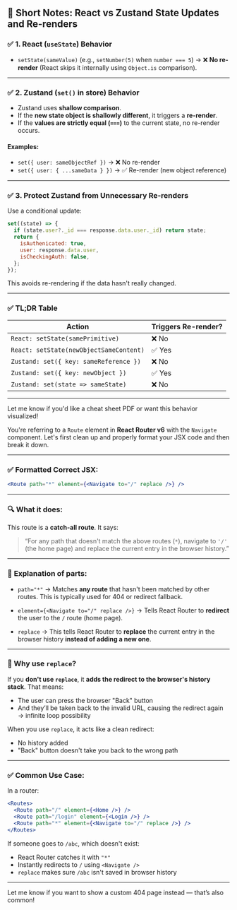 ## 🧾 Short Notes: React vs Zustand State Updates and Re-renders

### ✅ **1. React (`useState`) Behavior**

* `setState(sameValue)` (e.g., `setNumber(5)` when `number === 5`)
  → ❌ **No re-render** (React skips it internally using `Object.is` comparison).

---

### ✅ **2. Zustand (`set()` in store) Behavior**

* Zustand uses **shallow comparison**.
* If the **new state object is shallowly different**, it triggers a **re-render**.
* If the **values are strictly equal (`===`)** to the current state, no re-render occurs.

#### Examples:

* `set({ user: sameObjectRef })` → ❌ No re-render
* `set({ user: { ...sameData } })` → ✅ Re-render (new object reference)

---

### ✅ **3. Protect Zustand from Unnecessary Re-renders**

Use a conditional update:

```js
set((state) => {
  if (state.user?._id === response.data.user._id) return state;
  return {
    isAuthenicated: true,
    user: response.data.user,
    isCheckingAuth: false,
  };
});
```

This avoids re-rendering if the data hasn't really changed.

---

### ✅ TL;DR Table

| Action                                  | Triggers Re-render? |
| --------------------------------------- | ------------------- |
| `React: setState(samePrimitive)`        | ❌ No                |
| `React: setState(newObjectSameContent)` | ✅ Yes               |
| `Zustand: set({ key: sameReference })`  | ❌ No                |
| `Zustand: set({ key: newObject })`      | ✅ Yes               |
| `Zustand: set(state => sameState)`      | ❌ No                |

---

Let me know if you'd like a cheat sheet PDF or want this behavior visualized!




You're referring to a `Route` element in **React Router v6** with the `Navigate` component. Let's first clean up and properly format your JSX code and then break it down.

---

### ✅ **Formatted Correct JSX:**

```jsx
<Route path="*" element={<Navigate to="/" replace />} />
```

---

### 🔍 **What it does:**

This route is a **catch-all route**. It says:

> “For any path that doesn't match the above routes (`*`), navigate to `'/'` (the home page) and replace the current entry in the browser history.”

---

### 🧠 **Explanation of parts:**

* `path="*"`
  → Matches **any route** that hasn't been matched by other routes. This is typically used for 404 or redirect fallback.

* `element={<Navigate to="/" replace />}`
  → Tells React Router to **redirect** the user to the `/` route (home page).

* `replace`
  → This tells React Router to **replace** the current entry in the browser history **instead of adding a new one**.

---

### 🤔 Why use `replace`?

If you **don't use `replace`**, it **adds the redirect to the browser's history stack**. That means:

* The user can press the browser "Back" button
* And they’ll be taken back to the invalid URL, causing the redirect again → infinite loop possibility

When you use `replace`, it acts like a clean redirect:

* No history added
* "Back" button doesn't take you back to the wrong path

---

### ✅ Common Use Case:

In a router:

```jsx
<Routes>
  <Route path="/" element={<Home />} />
  <Route path="/login" element={<Login />} />
  <Route path="*" element={<Navigate to="/" replace />} />
</Routes>
```

If someone goes to `/abc`, which doesn't exist:

* React Router catches it with `"*"`
* Instantly redirects to `/` using `<Navigate />`
* `replace` makes sure `/abc` isn't saved in browser history

---

Let me know if you want to show a custom 404 page instead — that’s also common!
